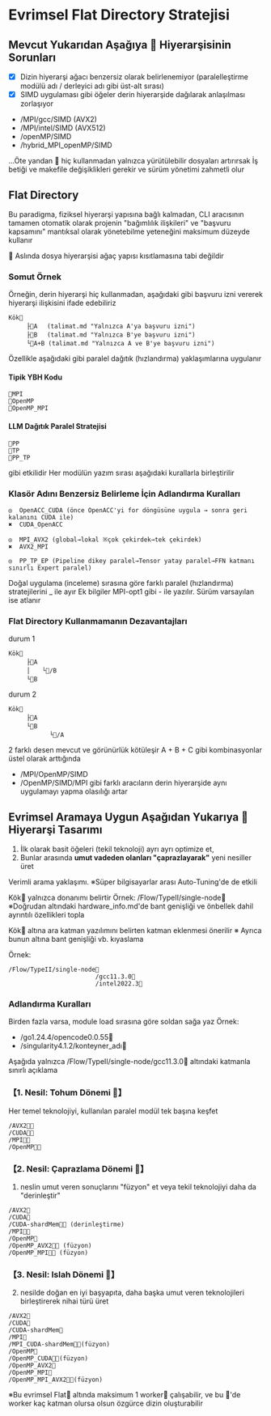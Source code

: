 # Evrimsel Flat Directory Stratejisi

## Mevcut Yukarıdan Aşağıya 📁 Hiyerarşisinin Sorunları
- [x] Dizin hiyerarşi ağacı benzersiz olarak belirlenemiyor (paralelleştirme modülü adı / derleyici adı gibi üst-alt sırası)
- [x] SIMD uygulaması gibi öğeler derin hiyerarşide dağılarak anlaşılması zorlaşıyor
- /MPI/gcc/SIMD (AVX2)
- /MPI/intel/SIMD (AVX512)
- /openMP/SIMD
- /hybrid_MPI_openMP/SIMD

...Öte yandan 📁 hiç kullanmadan yalnızca yürütülebilir dosyaları artırırsak
İş betiği ve makefile değişiklikleri gerekir ve sürüm yönetimi zahmetli olur


## Flat Directory
Bu paradigma, fiziksel hiyerarşi yapısına bağlı kalmadan, CLI aracısının tamamen otomatik olarak
projenin "bağımlılık ilişkileri" ve "başvuru kapsamını" mantıksal olarak yönetebilme yeteneğini maksimum düzeyde kullanır

📁 Aslında dosya hiyerarşisi ağaç yapısı kısıtlamasına tabi değildir

### Somut Örnek
Örneğin, derin hiyerarşi hiç kullanmadan, aşağıdaki gibi başvuru izni vererek hiyerarşi ilişkisini ifade edebiliriz
```
Kök📂
　　　├📁A 　(talimat.md "Yalnızca A'ya başvuru izni")
　　　├📁B 　(talimat.md "Yalnızca B'ye başvuru izni")
　　　└📁A+B (talimat.md "Yalnızca A ve B'ye başvuru izni")
```
Özellikle aşağıdaki gibi paralel dağıtık (hızlandırma) yaklaşımlarına uygulanır
#### Tipik YBH Kodu
```
📁MPI
📁OpenMP
📁OpenMP_MPI
```
#### LLM Dağıtık Paralel Stratejisi
```
📁PP
📁TP
📁PP_TP
```
gibi etkilidir
Her modülün yazım sırası aşağıdaki kurallarla birleştirilir

### Klasör Adını Benzersiz Belirleme İçin Adlandırma Kuralları
```
◎  OpenACC_CUDA (önce OpenACC'yi for döngüsüne uygula → sonra geri kalanını CUDA ile)
✖  CUDA_OpenACC

◎  MPI_AVX2 (global→lokal ※çok çekirdek→tek çekirdek)
✖  AVX2_MPI

◎  PP_TP_EP (Pipeline dikey paralel→Tensor yatay paralel→FFN katmanı sınırlı Expert paralel)
```
Doğal uygulama (inceleme) sırasına göre farklı paralel (hızlandırma) stratejilerini _ ile ayır
Ek bilgiler MPI-opt1 gibi - ile yazılır. Sürüm varsayılan ise atlanır

### Flat Directory Kullanmamanın Dezavantajları
durum 1
```
Kök📂
　　　├📂A 
　　　│　　└📁/B 
　　　└📁B 　
```
durum 2
```
Kök📂
　　　├📁A 
　　　└📂B 
　　　   　　└📁/A 
```
2 farklı desen mevcut ve görünürlük kötüleşir
A + B + C gibi kombinasyonlar üstel olarak arttığında
- /MPI/OpenMP/SIMD
- /OpenMP/SIMD/MPI
gibi farklı aracıların derin hiyerarşide aynı uygulamayı yapma olasılığı artar



## Evrimsel Aramaya Uygun Aşağıdan Yukarıya 📁 Hiyerarşi Tasarımı

1. İlk olarak basit öğeleri (tekil teknoloji) ayrı ayrı optimize et,
2. Bunlar arasında **umut vadeden olanları "çaprazlayarak"** yeni nesiller üret

Verimli arama yaklaşımı. ※Süper bilgisayarlar arası Auto-Tuning'de de etkili

Kök📂 yalnızca donanımı belirtir
Örnek: /Flow/TypeII/single-node📂
※Doğrudan altındaki hardware_info.md'de bant genişliği ve önbellek dahil ayrıntılı özellikleri topla

Kök📂 altına ara katman yazılımını belirten katman eklenmesi önerilir
※ Ayrıca bunun altına bant genişliği vb. kıyaslama

Örnek:
```
/Flow/TypeII/single-node📂
                        /gcc11.3.0📂
                        /intel2022.3📂
```

### Adlandırma Kuralları
Birden fazla varsa, module load sırasına göre soldan sağa yaz
Örnek:
- /go1.24.4/opencode0.0.55📂
- /singularity4.1.2/konteyner_adı📂

Aşağıda yalnızca /Flow/TypeII/single-node/gcc11.3.0📂 altındaki katmanla sınırlı açıklama
### 【1. Nesil: Tohum Dönemi 🌱】
Her temel teknolojiyi, kullanılan paralel modül tek başına keşfet
```
/AVX2📁🤖
/CUDA📁🤖
/MPI📁🤖
/OpenMP📁🤖
```

### 【2. Nesil: Çaprazlama Dönemi 🌿】
1. neslin umut veren sonuçlarını "füzyon" et veya tekil teknolojiyi daha da "derinleştir"
```
/AVX2📁
/CUDA📁
/CUDA-shardMem📁🤖 (derinleştirme)
/MPI📁🤖
/OpenMP📁
/OpenMP_AVX2📁🤖 (füzyon)
/OpenMP_MPI📁🤖 (füzyon)
```

### 【3. Nesil: Islah Dönemi 🌳】
2. nesilde doğan en iyi başyapıta, daha başka umut veren teknolojileri birleştirerek nihai türü üret
```
/AVX2📁
/CUDA📁
/CUDA-shardMem📁
/MPI📁
/MPI_CUDA-shardMem📁🤖(füzyon)
/OpenMP📁
/OpenMP_CUDA📁🤖(füzyon)
/OpenMP_AVX2📁
/OpenMP_MPI📁
/OpenMP_MPI_AVX2📁🤖(füzyon)
```

※Bu evrimsel Flat📁 altında maksimum 1 worker🤖 çalışabilir,
ve bu 📁'de worker kaç katman olursa olsun özgürce dizin oluşturabilir

